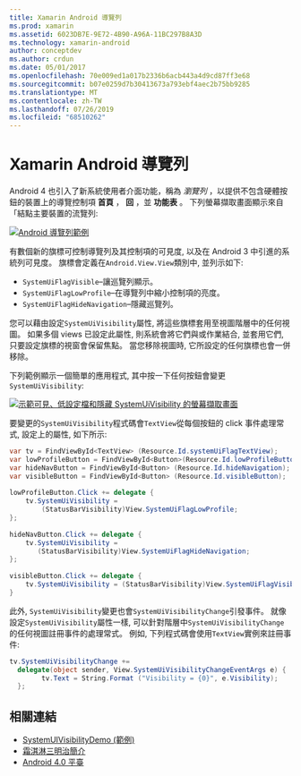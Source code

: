 ```yaml
---
title: Xamarin Android 導覽列
ms.prod: xamarin
ms.assetid: 6023DB7E-9E72-4B90-A96A-11BC297B8A3D
ms.technology: xamarin-android
author: conceptdev
ms.author: crdun
ms.date: 05/01/2017
ms.openlocfilehash: 70e009ed1a017b2336b6acb443a4d9cd87ff3e68
ms.sourcegitcommit: b07e0259d7b30413673a793ebf4aec2b75bb9285
ms.translationtype: MT
ms.contentlocale: zh-TW
ms.lasthandoff: 07/26/2019
ms.locfileid: "68510262"
---
```

# <a name="xamarinandroid-navigation-bar"></a>Xamarin Android 導覽列

Android 4 也引入了新系統使用者介面功能，稱為 *瀏覽列* ，以提供不包含硬體按鈕的裝置上的導覽控制項 **首頁** ， **回** ，並 **功能表** 。
下列螢幕擷取畫面顯示來自「結點主要裝置的流覽列:

 [![Android 導覽列範例](navigation-bar-images/19-navbar.png)](navigation-bar-images/19-navbar.png#lightbox)

有數個新的旗標可控制導覽列及其控制項的可見度, 以及在 Android 3 中引進的系統列可見度。 旗標會定義在`Android.View.View`類別中, 並列示如下:

-   `SystemUiFlagVisible`&ndash;讓巡覽列顯示。 
-   `SystemUiFlagLowProfile`&ndash;在導覽列中縮小控制項的亮度。 
-   `SystemUiFlagHideNavigation`&ndash;隱藏巡覽列。 


您可以藉由設定`SystemUiVisibility`屬性, 將這些旗標套用至視圖階層中的任何視圖。 如果多個 views 已設定此屬性, 則系統會將它們與或作業結合, 並套用它們, 只要設定旗標的視窗會保留焦點。 當您移除視圖時, 它所設定的任何旗標也會一併移除。

下列範例顯示一個簡單的應用程式, 其中按一下任何按鈕會變更`SystemUiVisibility`:

 [![示範可見、低設定檔和隱藏 SystemUiVisibility 的螢幕擷取畫面](navigation-bar-images/18-systemuivisibility.png)](navigation-bar-images/18-systemuivisibility.png#lightbox)

要變更的`SystemUiVisibility`程式碼會`TextView`從每個按鈕的 click 事件處理常式, 設定上的屬性, 如下所示:

```csharp
var tv = FindViewById<TextView> (Resource.Id.systemUiFlagTextView);
var lowProfileButton = FindViewById<Button>(Resource.Id.lowProfileButton);
var hideNavButton = FindViewById<Button> (Resource.Id.hideNavigation);
var visibleButton = FindViewById<Button> (Resource.Id.visibleButton);
           
lowProfileButton.Click += delegate {
    tv.SystemUiVisibility =
        (StatusBarVisibility)View.SystemUiFlagLowProfile;
};
           
hideNavButton.Click += delegate {
    tv.SystemUiVisibility =
       (StatusBarVisibility)View.SystemUiFlagHideNavigation;        
};
           
visibleButton.Click += delegate {
    tv.SystemUiVisibility = (StatusBarVisibility)View.SystemUiFlagVisible;
}
```

此外, `SystemUiVisibility`變更也會`SystemUiVisibilityChange`引發事件。 就像設定`SystemUiVisibility`屬性一樣, 可以針對階層中`SystemUiVisibilityChange`的任何視圖註冊事件的處理常式。 例如, 下列程式碼會使用`TextView`實例來註冊事件:

```csharp
tv.SystemUiVisibilityChange +=
  delegate(object sender, View.SystemUiVisibilityChangeEventArgs e) {
        tv.Text = String.Format ("Visibility = {0}", e.Visibility);
  };
```



## <a name="related-links"></a>相關連結

- [SystemUIVisibilityDemo (範例)](https://developer.xamarin.com/samples/monodroid/SystemUIVisibilityDemo/)
- [霜淇淋三明治簡介](http://www.android.com/about/ice-cream-sandwich/)
- [Android 4.0 平臺](https://developer.android.com/sdk/android-4.0.html)
